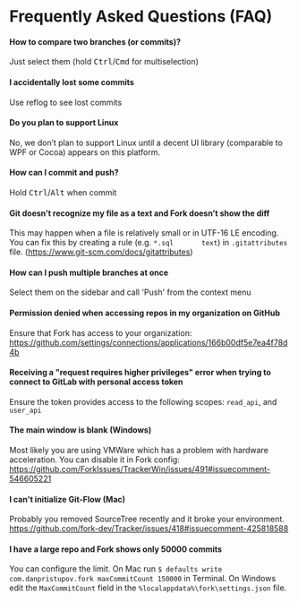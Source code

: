 # Frequently Asked Questions (FAQ)

#### How to compare two branches (or commits)?
Just select them (hold <kbd>Ctrl</kbd>/<kbd>Cmd</kbd> for multiselection)

#### I accidentally lost some commits
Use reflog to see lost commits

#### Do you plan to support Linux
No, we don’t plan to support Linux until a decent UI library (comparable to WPF or Cocoa) appears on this platform.

#### How can I commit and push?
Hold <kbd>Ctrl</kbd>/<kbd>Alt</kbd> when commit

#### Git doesn’t recognize my file as a text and Fork doesn’t show the diff
This may happen when a file is relatively small or in UTF-16 LE encoding. You can fix this by creating a rule (e.g. `*.sql       text`) in `.gitattributes` file. (https://www.git-scm.com/docs/gitattributes)

#### How can I push multiple branches at once
Select them on the sidebar and call 'Push' from the context menu

#### Permission denied when accessing repos in my organization on GitHub
Ensure that Fork has access to your organization: https://github.com/settings/connections/applications/166b00df5e7ea4f78d4b

#### Receiving a "request requires higher privileges" error when trying to connect to GitLab with personal access token
Ensure the token provides access to the following scopes: `read_api`, and `user_api`

#### The main window is blank (Windows)
Most likely you are using VMWare which has a problem with hardware acceleration. You can disable it in Fork config: https://github.com/ForkIssues/TrackerWin/issues/491#issuecomment-546605221

#### I can't initialize Git-Flow (Mac)
Probably you removed SourceTree recently and it broke your environment. https://github.com/fork-dev/Tracker/issues/418#issuecomment-425818588

#### I have a large repo and Fork shows only 50000 commits
You can configure the limit.
On Mac run `$ defaults write com.danpristupov.fork maxCommitCount 150000` in Terminal.
On Windows edit the `MaxCommitCount` field in the `%localappdata%\fork\settings.json` file.
